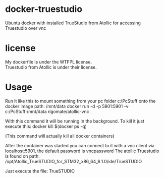 # docker-truestudio
  
Ubuntu docker with installed TrueStudio from Atollic for accessing Truestudio over vnc
  
# license
  
My dockerfile is under the WTFPL license.  
Truestudio from Atollic is under their license.  


# Usage

Run it like this to mount something from your pc folder c:\PcStuff onto the docker image path: /mnt/data
docker run -d -p 5901:5901 -v c:/PcStuff:/mnt/data rigomate/atollic-vnc

With this command it will be running in the background. To kill it just execute this:
docker kill $(docker ps -q)

(This command will actually kill all docker containers)

After the container was started you can connect to it with a vnc client via localhost:5901, the default password is vncpassword
The atollic Truestudio is found on path: /opt/Atollic_TrueSTUDIO_for_STM32_x86_64_9.1.0/ide/TrueSTUDIO

Just execute the file: TrueSTUDIO